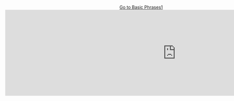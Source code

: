 <p>
  <a style="float:right;" href="BasicPhrases.html" class="btn2"> Go to Basic Phrases1</a>
  </p> 
  <div style="clear:both;"> </div>
  
  
<iframe src="https://h5p.org/h5p/embed/391781" width="1090" height="275" frameborder="0" allowfullscreen="allowfullscreen"></iframe><script src="https://h5p.org/sites/all/modules/h5p/library/js/h5p-resizer.js" charset="UTF-8"></script>
